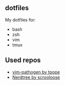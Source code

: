 ## dotfiles
My dotfiles for:
* bash
* zsh
* vim
* tmux

## Used repos
* [vim-pathogen by tpope](https://github.com/tpope/vim-pathogen)
* [Nerdtree by scrooloose](https://github.com/scrooloose/nerdtree)
